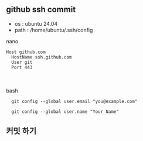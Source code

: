 ## github ssh commit

+ os : ubuntu 24.04
+ path : /home/ubuntu/.ssh/config

nano
```
Host github.com
  HostName ssh.github.com
  User git
  Port 443
```
<br/><br/>
bash
```
  git config --global user.email "you@example.com"
```
```
  git config --global user.name "Your Name"
```

## 커밋 하기